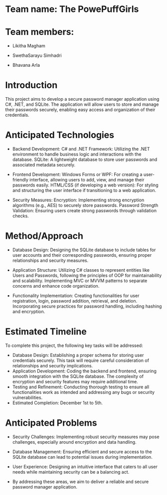 # Team name: The PowePuffGirls

# Team members:

* Likitha Magham

* SwethaSarayu Simhadri

* Bhavana Arla

# Introduction

This project aims to develop a secure password manager application using C#, .NET, and SQLite. The application will allow users to store and manage their passwords securely, enabling easy access and organization of their credentials.


# Anticipated Technologies

* Backend Development:
  C# and .NET Framework: Utilizing the .NET environment to handle business logic and interactions with the database.
  SQLite: A lightweight database to store user passwords and associated metadata securely.

* Frontend Development:
  Windows Forms or WPF: For creating a user-friendly interface, allowing users to add, view, and manage their passwords easily.
  HTML/CSS (if developing a web version): For styling and structuring the user interface if transitioning to a web application.

* Security Measures:
  Encryption: Implementing strong encryption algorithms (e.g., AES) to securely store passwords.
  Password Strength Validation: Ensuring users create strong passwords through validation checks.

# Method/Approach

* Database Design:
Designing the SQLite database to include tables for user accounts and their corresponding passwords, ensuring proper relationships and security measures.

* Application Structure:
  Utilizing C# classes to represent entities like Users and Passwords, following the principles of OOP for maintainability and scalability.
  Implementing MVC or MVVM patterns to separate concerns and enhance code organization.

* Functionality Implementation:
  Creating functionalities for user registration, login, password addition, retrieval, and deletion.
  Incorporating secure practices for password handling, including hashing and encryption.

# Estimated Timeline
To complete this project, the following key tasks will be addressed:

* Database Design: 
Establishing a proper schema for storing user credentials securely. This task will require careful consideration of relationships and security implications.
* Application Development: 
Coding the backend and frontend, ensuring smooth integration with the SQLite database. The complexity of encryption and security features may require additional time.
* Testing and Refinement: 
Conducting thorough testing to ensure all functionalities work as intended and addressing any bugs or security vulnerabilities.
* Estimated Completion: December 1st to 5th.

# Anticipated Problems
* Security Challenges: Implementing robust security measures may pose challenges, especially around encryption and data handling.
* Database Management: Ensuring efficient and secure access to the SQLite database can lead to potential issues during implementation.
* User Experience: Designing an intuitive interface that caters to all user needs while maintaining security can be a balancing act.

* By addressing these areas, we aim to deliver a reliable and secure password manager application.

